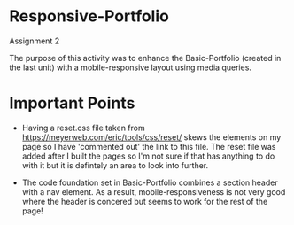 # Responsive-Portfolio

Assignment 2

The purpose of this activity was to enhance the Basic-Portfolio (created in the last unit) with a mobile-responsive layout using media queries.

# Important Points

* Having a reset.css file taken from https://meyerweb.com/eric/tools/css/reset/ skews the elements on my page so I have 'commented out' the link to this file. The reset file was added after I built the pages so I'm not sure if that has anything to do with it but it is defintely an area to look into further.

* The code foundation set in Basic-Portfolio combines a section header with a nav element. As a result, mobile-responsiveness is not very good where the header is concered but seems to work for the rest of the page!